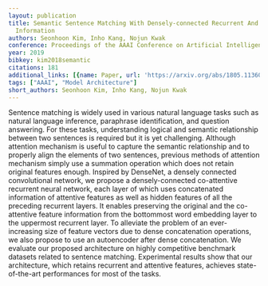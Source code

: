 ```yaml
---
layout: publication
title: Semantic Sentence Matching With Densely-connected Recurrent And Co-attentive
  Information
authors: Seonhoon Kim, Inho Kang, Nojun Kwak
conference: Proceedings of the AAAI Conference on Artificial Intelligence
year: 2019
bibkey: kim2018semantic
citations: 181
additional_links: [{name: Paper, url: 'https://arxiv.org/abs/1805.11360'}]
tags: ["AAAI", "Model Architecture"]
short_authors: Seonhoon Kim, Inho Kang, Nojun Kwak
---
```

Sentence matching is widely used in various natural language tasks such as
natural language inference, paraphrase identification, and question answering.
For these tasks, understanding logical and semantic relationship between two
sentences is required but it is yet challenging. Although attention mechanism
is useful to capture the semantic relationship and to properly align the
elements of two sentences, previous methods of attention mechanism simply use a
summation operation which does not retain original features enough. Inspired by
DenseNet, a densely connected convolutional network, we propose a
densely-connected co-attentive recurrent neural network, each layer of which
uses concatenated information of attentive features as well as hidden features
of all the preceding recurrent layers. It enables preserving the original and
the co-attentive feature information from the bottommost word embedding layer
to the uppermost recurrent layer. To alleviate the problem of an
ever-increasing size of feature vectors due to dense concatenation operations,
we also propose to use an autoencoder after dense concatenation. We evaluate
our proposed architecture on highly competitive benchmark datasets related to
sentence matching. Experimental results show that our architecture, which
retains recurrent and attentive features, achieves state-of-the-art
performances for most of the tasks.